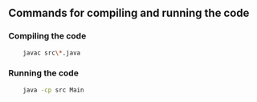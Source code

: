 ## Commands for compiling and running the code

### Compiling the code
```bash
    javac src\*.java
```

### Running the code
```bash
    java -cp src Main
```